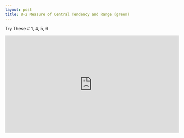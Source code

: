 ```yaml
---
layout: post
title: 8-2 Measure of Central Tendency and Range (green)
---
```

Try These # 1, 4, 5, 6
<iframe width="560" height="315" src="https://www.youtube.com/embed/r6TfL-BIOjQ" frameborder="0" allowfullscreen></iframe>
